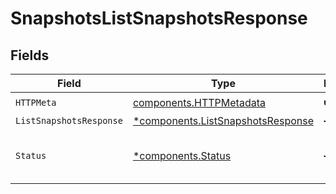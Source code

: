 # SnapshotsListSnapshotsResponse


## Fields

| Field                                                                                 | Type                                                                                  | Required                                                                              | Description                                                                           |
| ------------------------------------------------------------------------------------- | ------------------------------------------------------------------------------------- | ------------------------------------------------------------------------------------- | ------------------------------------------------------------------------------------- |
| `HTTPMeta`                                                                            | [components.HTTPMetadata](../../models/components/httpmetadata.md)                    | :heavy_check_mark:                                                                    | N/A                                                                                   |
| `ListSnapshotsResponse`                                                               | [*components.ListSnapshotsResponse](../../models/components/listsnapshotsresponse.md) | :heavy_minus_sign:                                                                    | OK                                                                                    |
| `Status`                                                                              | [*components.Status](../../models/components/status.md)                               | :heavy_minus_sign:                                                                    | PERMISSION_DENIED: The user does not have access to the requested resource.           |